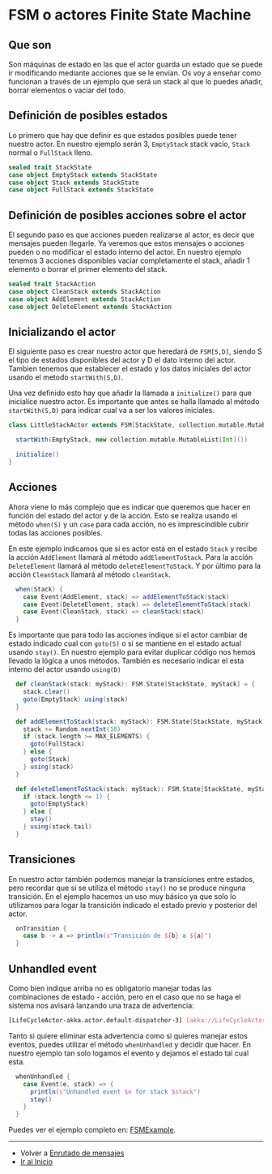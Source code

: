 # FSM o actores Finite State Machine

## Que son

Son máquinas de estado en las que el actor guarda un estado que se puede ir modificando mediante acciones que se le envían.
Os voy a enseñar como funcionan a través de un ejemplo que será un stack al que lo puedes añadir, borrar elementos o vaciar del todo.

## Definición de posibles estados

Lo primero que hay que definir es que estados posibles puede tener nuestro actor. En nuestro ejemplo serán 3, `EmptyStack` stack vacío, `Stack` normal o `FullStack` lleno.

```scala
sealed trait StackState
case object EmptyStack extends StackState
case object Stack extends StackState
case object FullStack extends StackState
```

## Definición de posibles acciones sobre el actor

El segundo paso es que acciones pueden realizarse al actor, es decir que mensajes pueden llegarle. Ya veremos que estos mensajes o acciones pueden o no modificar el estado interno del actor.
En nuestro ejemplo tenemos 3 acciones disponibles vaciar completamente el stack, añadir 1 elemento o borrar el primer elemento del stack.

```scala
sealed trait StackAction
case object CleanStack extends StackAction
case object AddElement extends StackAction
case object DeleteElement extends StackAction
```

## Inicializando el actor

El siguiente paso es crear nuestro actor que heredará de `FSM[S,D]`, siendo S el tipo de estados disponibles del actor y D el dato interno del actor.
Tambien tenemos que establecer el estado y los datos iniciales del actor usando el metodo `startWith(S,D)`.

Una vez definido esto hay que añadir la llamada a `initialize()` para que inicialice nuestro actor. Es importante que antes se halla llamado al método `startWith(S,D)` para indicar cual va a ser los valores iniciales.

```scala
class LittleStackActor extends FSM[StackState, collection.mutable.MutableList[Int]] {

  startWith(EmptyStack, new collection.mutable.MutableList[Int]())

  initialize()
}
```

## Acciones

Ahora viene lo más complejo que es indicar que queremos que hacer en función del estado del actor y de la acción. Esto se realiza usando el método `when(S)` y un `case` para cada acción, no es imprescindible cubrir todas las acciones posibles.

En este ejemplo indicamos que si es actor está en el estado `Stack` y recibe la acción `AddElement` llamará al método `addElementToStack`. Para la acción `DeleteElement` llamará al método `deleteElementToStack`. Y por último para la acción `CleanStack` llamará al método `cleanStack`.

```scala
  when(Stack) {
    case Event(AddElement, stack) => addElementToStack(stack)
    case Event(DeleteElement, stack) => deleteElementToStack(stack)
    case Event(CleanStack, stack) => cleanStack(stack)
  }
```

Es importante que para todo las acciones indique si el actor cambiar de estado indicado cual con `goto(S)` o si se mantiene en el estado actual usando `stay()`. En nuestro ejemplo para evitar duplicar código nos hemos llevado la lógica a unos métodos. También es necesario indicar el esta interno del actor usando `using(D)`

```scala
  def cleanStack(stack: myStack): FSM.State[StackState, myStack] = {
    stack.clear()
    goto(EmptyStack) using(stack)
  }

  def addElementToStack(stack: myStack): FSM.State[StackState, myStack] = {
    stack += Random.nextInt(10)
    if (stack.length >= MAX_ELEMENTS) {
      goto(FullStack)
    } else {
      goto(Stack)
    } using(stack)
  }

  def deleteElementToStack(stack: myStack): FSM.State[StackState, myStack] = {
    if (stack.length <= 1) {
      goto(EmptyStack)
    } else {
      stay()
    } using(stack.tail)
  }
```

## Transiciones

En nuestro actor también podemos manejar la transiciones entre estados, pero recordar que si se utiliza el método `stay()` no se produce ninguna transición.
En el ejemplo hacemos un uso muy básico ya que solo lo utilizamos para logar la transición indicado el estado previo y posterior del actor.

```scala
  onTransition {
    case b -> a => println(s"Transición de ${b} a ${a}")
  }
```

## Unhandled event

Como bien indique arriba no es obligatorio manejar todas las combinaciones de estado - acción, pero en el caso que no se haga el sistema nos avisará lanzando una traza de advertencia:

```bash
[LifeCycleActor-akka.actor.default-dispatcher-3] [akka://LifeCycleActor/user/myLittleStack] unhandled event DeleteElement in state EmptyStack
```

Tanto si quiere eliminar esta advertencia como si quieres manejar estos eventos, puedes utilizar el método `whenUnhandled` y decidir que hacer. En nuestro ejemplo tan solo logamos el evento y dejamos el estado tal cual esta.

```scala
  whenUnhandled {
    case Event(e, stack) => {
      println(s"Unhandled event $e for stack $stack")
      stay()
    }
  }
```

Puedes ver el ejemplo completo en: [FSMExample](../src/main/scala/com/rresino/akka4dummies/c10/FSMExample.scala).

---

- Volver a [Enrutado de mensajes](./09_routing.md)
- [Ir al Inicio](../README.md)